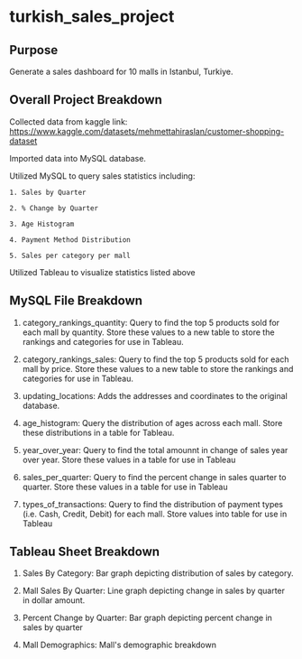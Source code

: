 # turkish_sales_project

## Purpose

Generate a sales dashboard for 10 malls in Istanbul, Turkiye. 

## Overall Project Breakdown

Collected data from kaggle link: https://www.kaggle.com/datasets/mehmettahiraslan/customer-shopping-dataset

Imported data into MySQL database.

Utilized MySQL to query sales statistics including:

    1. Sales by Quarter

    2. % Change by Quarter

    3. Age Histogram 

    4. Payment Method Distribution

    5. Sales per category per mall 

Utilized Tableau to visualize statistics listed above

## MySQL File Breakdown

1. category_rankings_quantity: Query to find the top 5 products sold for each mall by quantity.  Store these values to a new table to store the rankings and categories for use in Tableau.

2. category_rankings_sales: Query to find the top 5 products sold for each mall by price.  Store these values to a new table to store the rankings and categories for use in Tableau.

3. updating_locations: Adds the addresses and coordinates to the original database.

4. age_histogram: Query the distribution of ages across each mall.  Store these distributions in a table for Tableau.

5. year_over_year: Query to find the total amounnt in change of sales year over year. Store these values in a table for use in Tableau

6. sales_per_quarter: Query to find the percent change in sales quarter to quarter.  Store these values in a table for use in Tableau

7. types_of_transactions: Query to find the distribution of payment types (i.e. Cash, Credit, Debit) for each mall. Store values into table for use in Tableau

## Tableau Sheet Breakdown

1. Sales By Category: Bar graph depicting distribution of sales by category.

2. Mall Sales By Quarter: Line graph depicting change in sales by quarter in dollar amount.

3. Percent Change by Quarter: Bar graph depicting percent change in sales by quarter

4. Mall Demographics: Mall's demographic breakdown






